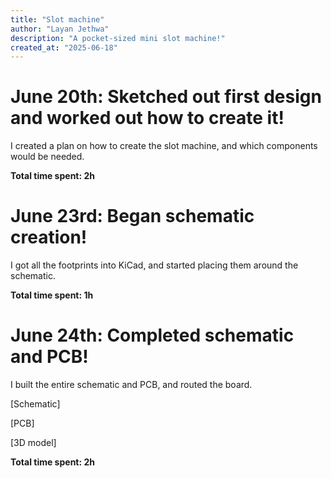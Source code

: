 ```yaml
---
title: "Slot machine"
author: "Layan Jethwa"
description: "A pocket-sized mini slot machine!"
created_at: "2025-06-18"
---
```


# June 20th: Sketched out first design and worked out how to create it!

I created a plan on how to create the slot machine, and which components would be needed.

**Total time spent: 2h**


# June 23rd: Began schematic creation!

I got all the footprints into KiCad, and started placing them around the schematic.

**Total time spent: 1h**


# June 24th: Completed schematic and PCB!

I built the entire schematic and PCB, and routed the board.

[Schematic]

[PCB]

[3D model]

**Total time spent: 2h**
